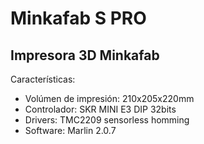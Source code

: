 # Minkafab S PRO
## Impresora 3D Minkafab
Características:
* Volúmen de impresión: 210x205x220mm
* Controlador: SKR MINI E3 DIP 32bits
* Drivers: TMC2209 sensorless homming
* Software: Marlin 2.0.7
